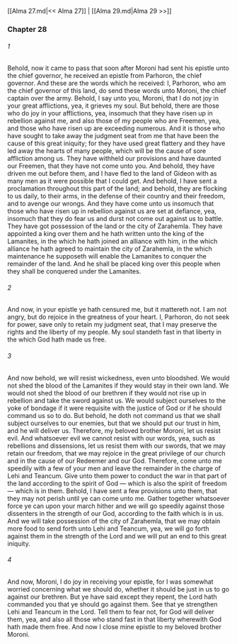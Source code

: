 [[Alma 27.md|<< Alma 27]]  |  [[Alma 29.md|Alma 29 >>]]

### Chapter 28
###### 1
Behold, now it came to pass that soon after Moroni had sent his epistle unto the chief governor, he received an epistle from Parhoron, the chief governor. And these are the words which he received: I, Parhoron, who am the chief governor of this land, do send these words unto Moroni, the chief captain over the army. Behold, I say unto you, Moroni, that I do not joy in your great afflictions, yea, it grieves my soul. But behold, there are those who do joy in your afflictions, yea, insomuch that they have risen up in rebellion against me, and also those of my people who are Freemen, yea, and those who have risen up are exceeding numerous. And it is those who have sought to take away the judgment seat from me that have been the cause of this great iniquity; for they have used great flattery and they have led away the hearts of many people, which will be the cause of sore affliction among us. They have withheld our provisions and have daunted our Freemen, that they have not come unto you. And behold, they have driven me out before them, and I have fled to the land of Gideon with as many men as it were possible that I could get. And behold, I have sent a proclamation throughout this part of the land; and behold, they are flocking to us daily, to their arms, in the defense of their country and their freedom, and to avenge our wrongs. And they have come unto us insomuch that those who have risen up in rebellion against us are set at defiance, yea, insomuch that they do fear us and durst not come out against us to battle. They have got possession of the land or the city of Zarahemla. They have appointed a king over them and he hath written unto the king of the Lamanites, in the which he hath joined an alliance with him, in the which alliance he hath agreed to maintain the city of Zarahemla, in the which maintenance he supposeth will enable the Lamanites to conquer the remainder of the land. And he shall be placed king over this people when they shall be conquered under the Lamanites.

###### 2
And now, in your epistle ye hath censured me, but it mattereth not. I am not angry, but do rejoice in the greatness of your heart. I, Parhoron, do not seek for power, save only to retain my judgment seat, that I may preserve the rights and the liberty of my people. My soul standeth fast in that liberty in the which God hath made us free.

###### 3
And now behold, we will resist wickedness, even unto bloodshed. We would not shed the blood of the Lamanites if they would stay in their own land. We would not shed the blood of our brethren if they would not rise up in rebellion and take the sword against us. We would subject ourselves to the yoke of bondage if it were requisite with the justice of God or if he should command us so to do. But behold, he doth not command us that we shall subject ourselves to our enemies, but that we should put our trust in him, and he will deliver us. Therefore, my beloved brother Moroni, let us resist evil. And whatsoever evil we cannot resist with our words, yea, such as rebellions and dissensions, let us resist them with our swords, that we may retain our freedom, that we may rejoice in the great privilege of our church and in the cause of our Redeemer and our God. Therefore, come unto me speedily with a few of your men and leave the remainder in the charge of Lehi and Teancum. Give unto them power to conduct the war in that part of the land according to the spirit of God — which is also the spirit of freedom — which is in them. Behold, I have sent a few provisions unto them, that they may not perish until ye can come unto me. Gather together whatsoever force ye can upon your march hither and we will go speedily against those dissenters in the strength of our God, according to the faith which is in us. And we will take possession of the city of Zarahemla, that we may obtain more food to send forth unto Lehi and Teancum, yea, we will go forth against them in the strength of the Lord and we will put an end to this great iniquity.

###### 4
And now, Moroni, I do joy in receiving your epistle, for I was somewhat worried concerning what we should do, whether it should be just in us to go against our brethren. But ye have said except they repent, the Lord hath commanded you that ye should go against them. See that ye strengthen Lehi and Teancum in the Lord. Tell them to fear not, for God will deliver them, yea, and also all those who stand fast in that liberty wherewith God hath made them free. And now I close mine epistle to my beloved brother Moroni.